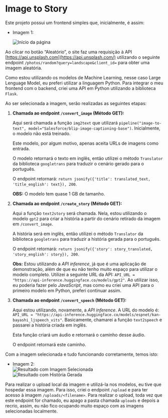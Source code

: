 # Image to Story

Este projeto possui um frontend simples que, inicialmente, é assim:

- Imagem 1:
    
    ![Início da página](https://drive.google.com/uc?export=view&id=1ljMF6ozXK-0UJ5yqO5B4qJu5m2wscKKz)
    

Ao clicar no botão “Aleatório”, o site faz uma requisição à API [https://api.unsplash.com](https://api.unsplash.com/) utilizando o seguinte endpoint `/photos/random?query=landscape&client_id=` para obter uma imagem aleatória.

Como estou utilizando os modelos de Machine Learning, nesse caso Large Lenguage Model, eu preferi utilizar a linguagem Python. Para integrar o meu frontend com o backend, criei uma API em Python utilizando a biblioteca `Flask`.

Ao ser selecionada a imagem, serão realizadas as seguintes etapas:

1. **Chamada ao endpoint `/convert_image` (Método GET):**
    
    Aqui será chamada a função `img2text` que utilizará `pipeline("image-to-text", model="Salesforce/blip-image-captioning-base")`. Inicialmente, o modelo não está treinado.
    
    Este modelo, por algum motivo, apenas aceita URLs de imagens como entrada.
    
    O modelo retornará o texto em inglês, então utilizei o método `Translator` da biblioteca `googletrans` para traduzir o cenário gerado para o português.
    
    O endpoint retornará: `return jsonify({'title': translated_text, 'title_english': text}), 200`.
    
    **OBS:** O modelo tem quase 1 GB de tamanho.
    
2. **Chamada ao endpoint `/create_story` (Método GET):**
    
    Aqui a função `text2story` será chamada. Nela, estou utilizando o modelo `gpt2` para criar a história a partir do cenário retirado da imagem em `/convert_image`.
    
    A história será em inglês, então utilizei o método `Translator` da biblioteca `googletrans` para traduzir a história gerada para o português.
    
    O endpoint retornará: `return jsonify({'story': story_translated, 'story_english': story}), 200`.
    
    **Obs:** Estou utilizando a *API inference*, já que é uma aplicação de demonstração, além de que eu não tenho muito espaço para utilizar o modelo completo. Utilizei a seguinte URL da API: `API_URL = "https://api-inference.huggingface.co/models/gpt2"`. Ao utilizar isso, eu poderia fazer pelo *JavaScript*, mas como eu criei uma API para o primeiro modelo em Python, preferi continuar assim.
    
3. **Chamada ao endpoint `/convert_speech` (Método GET):**
    
    Aqui estou utilizando, novamente, a *API inference*. A URL do modelo é: `API_URL = "https://api-inference.huggingface.co/models/espnet/kan-bayashi_ljspeech_vits"`. Basicamente, chamarei a função `text2speech` e passarei a história criada em inglês.
    
    Esta função criará um áudio e retornará o caminho desse áudio.
    
    O endpoint retornará este caminho.
    

Com a imagem selecionada e tudo funcionando corretamente, temos isto:

- Imagem 2:    
    ![Resultado com Imagem Selecionada](https://drive.google.com/uc?export=view&id=1HMgalSy6hSIf7mVT81feYvAB_Vw733IY)
    ![Resultado com História Gerada](https://drive.google.com/uc?export=view&id=1c2vajYYmsxUWpb3X9Axh4V8LjnwqDAcq)
    

Para realizar o upload local da imagem e utilizá-la nos modelos, eu tive que hospedar essa imagem. Para isso, criei o endpoint `/upload` e para ter acesso à imagem `/uploads/<filename>`. Para realizar o upload, toda vez que este endpoint for chamado, eu apago a pasta chamada `uploads` e depois a recrio, assim, eu não fico ocupando muito espaço com as imagens selecionadas localmente.
